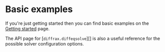 # Basic examples

If you're just getting started then you can find basic examples on the [Getting started](../usage/getting-started.md) page.

The API page for [`diffrax.diffeqsolve`][] is also a useful reference for the possible solver configuration options.
